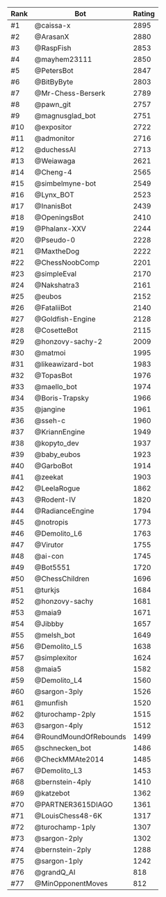 Rank|Bot|Rating
---|---|---
#1|@caissa-x|2895
#2|@ArasanX|2880
#3|@RaspFish|2853
#4|@mayhem23111|2850
#5|@PetersBot|2847
#6|@BitByByte|2803
#7|@Mr-Chess-Berserk|2789
#8|@pawn_git|2757
#9|@magnusglad_bot|2751
#10|@expositor|2722
#11|@admonitor|2716
#12|@duchessAI|2713
#13|@Weiawaga|2621
#14|@Cheng-4|2565
#15|@simbelmyne-bot|2549
#16|@Lynx_BOT|2523
#17|@InanisBot|2439
#18|@OpeningsBot|2410
#19|@Phalanx-XXV|2244
#20|@Pseudo-0|2228
#21|@MaxtheDog|2222
#22|@ChessNoobComp|2201
#23|@simpleEval|2170
#24|@Nakshatra3|2161
#25|@eubos|2152
#26|@FataliiBot|2140
#27|@Goldfish-Engine|2128
#28|@CosetteBot|2115
#29|@honzovy-sachy-2|2009
#30|@matmoi|1995
#31|@likeawizard-bot|1983
#32|@TopasBot|1976
#33|@maello_bot|1974
#34|@Boris-Trapsky|1966
#35|@jangine|1961
#36|@sseh-c|1960
#37|@KriannEngine|1949
#38|@kopyto_dev|1937
#39|@baby_eubos|1923
#40|@GarboBot|1914
#41|@zeekat|1903
#42|@LeelaRogue|1862
#43|@Rodent-IV|1820
#44|@RadianceEngine|1794
#45|@notropis|1773
#46|@Demolito_L6|1763
#47|@Virutor|1755
#48|@ai-con|1745
#49|@Bot5551|1720
#50|@ChessChildren|1696
#51|@turkjs|1684
#52|@honzovy-sachy|1681
#53|@maia9|1671
#54|@Jibbby|1657
#55|@melsh_bot|1649
#56|@Demolito_L5|1638
#57|@simplexitor|1624
#58|@maia5|1582
#59|@Demolito_L4|1560
#60|@sargon-3ply|1526
#61|@munfish|1520
#62|@turochamp-2ply|1515
#63|@sargon-4ply|1512
#64|@RoundMoundOfRebounds|1499
#65|@schnecken_bot|1486
#66|@CheckMMAte2014|1485
#67|@Demolito_L3|1453
#68|@bernstein-4ply|1410
#69|@katzebot|1362
#70|@PARTNER3615DIAGO|1361
#71|@LouisChess48-6K|1317
#72|@turochamp-1ply|1307
#73|@sargon-2ply|1302
#74|@bernstein-2ply|1288
#75|@sargon-1ply|1242
#76|@grandQ_AI|818
#77|@MinOpponentMoves|812
